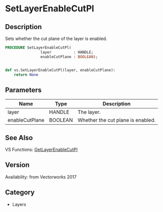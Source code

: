 # SetLayerEnableCutPl

## Description
Sets whether the cut plane of the layer is enabled.

```pascal
PROCEDURE SetLayerEnableCutPl(
				layer          : HANDLE;
				enableCutPlane : BOOLEAN);
```

```python

def vs.SetLayerEnableCutPl(layer, enableCutPlane):
    return None
```

## Parameters
|Name|Type|Description|
|---|---|---|
|layer|HANDLE|The layer.|
|enableCutPlane|BOOLEAN|Whether the cut plane is enabled.|

## See Also
VS Functions:
[GetLayerEnableCutPl](GetLayerEnableCutPl.md)

## Version
Availability: from Vectorworks 2017
## Category
* Layers

